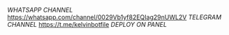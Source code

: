 *WHATSAPP CHANNEL*
https://whatsapp.com/channel/0029Vb1yf82EQIag29nUWL2V
*TELEGRAM CHANNEL*
https://t.me/kelvinbotfile
*DEPLOY ON PANEL*
